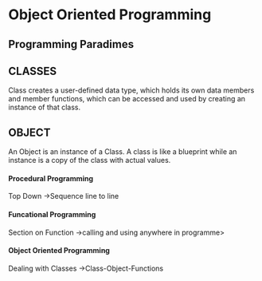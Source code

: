 # Object Oriented Programming

## Programming Paradimes

## CLASSES
Class creates a user-defined data type, which holds its own data members and member functions, which can be accessed and used by creating an instance of that class. 
## OBJECT 
An Object is an instance of a Class. A class is like a blueprint while an instance is a copy of the class with actual values.

#### Procedural Programming
Top Down ->Sequence line to line 
#### Funcational Programming
Section on Function ->calling and using anywhere in programme>
#### Object Oriented Programming
Dealing with Classes ->Class-Object-Functions
